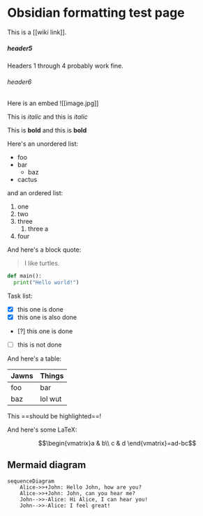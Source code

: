 # Obsidian formatting test page

This is a [[wiki link]].

##### header5

Headers 1 through 4 probably work fine.

###### header6

Here is an embed
![[image.jpg]]

This is *italic* and this is _italic_

This is **bold** and this is __bold__

Here's an unordered list:

- foo
- bar
  - baz
- cactus

and an ordered list:

1. one
1. two
1. three
    1. three a
1. four

And here's a block quote:

> I like turtles.

```python
def main():
  print("Hello world!")
```

Task list:

- [x] this one is done
- [x] this one is also done
- [?] this one is done
- [ ] this is not done


And here's a table:

Jawns | Things
------|--------
foo | bar
baz   | lol wut

This ==should be highlighted==!

And here's some LaTeX:

$$\begin{vmatrix}a & b\\
c & d
\end{vmatrix}=ad-bc$$


## Mermaid diagram

```mermaid
sequenceDiagram
    Alice->>+John: Hello John, how are you?
    Alice->>+John: John, can you hear me?
    John-->>-Alice: Hi Alice, I can hear you!
    John-->>-Alice: I feel great!
```
